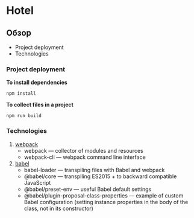 # Hotel

## Обзор
* Project deployment
* Technologies

### Project deployment

**To install dependencies**

```npm install```

**To collect files in a project**

```npm run build```

### Technologies
1. [webpack](http://webpack.github.io/)
    * webpack &mdash; collector of modules and resources
    * webpack-cli &mdash; webpack command line interface
2. [babel](https://babeljs.io/)
    * babel-loader &mdash; transpiling files with Babel and webpack
    * @babel/core &mdash; transpiling ES2015 + to backward compatible JavaScript
    * @babel/preset-env &mdash; useful Babel default settings
    * @babel/plugin-proposal-class-properties &mdash; example of custom Babel configuration (setting instance properties in the body of the class, not in its constructor)
